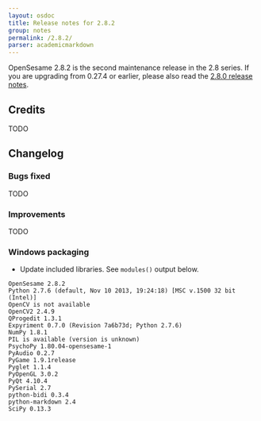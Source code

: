 ```yaml
---
layout: osdoc
title: Release notes for 2.8.2
group: notes
permalink: /2.8.2/
parser: academicmarkdown
---
```


OpenSesame 2.8.2 is the second maintenance release in the 2.8 series. If you are upgrading from 0.27.4 or earlier, please also read the [2.8.0 release notes].

## Credits

TODO

## Changelog

### Bugs fixed

TODO

### Improvements

TODO

### Windows packaging

- Update included libraries. See `modules()` output below.

~~~
OpenSesame 2.8.2
Python 2.7.6 (default, Nov 10 2013, 19:24:18) [MSC v.1500 32 bit (Intel)]
OpenCV is not available
OpenCV2 2.4.9
QProgedit 1.3.1
Expyriment 0.7.0 (Revision 7a6b73d; Python 2.7.6)
NumPy 1.8.1
PIL is available (version is unknown)
PsychoPy 1.80.04-opensesame-1
PyAudio 0.2.7
PyGame 1.9.1release
Pyglet 1.1.4
PyOpenGL 3.0.2
PyQt 4.10.4
PySerial 2.7
python-bidi 0.3.4
python-markdown 2.4
SciPy 0.13.3
~~~

[2.8.0 release notes]: /notes/2.8.0
